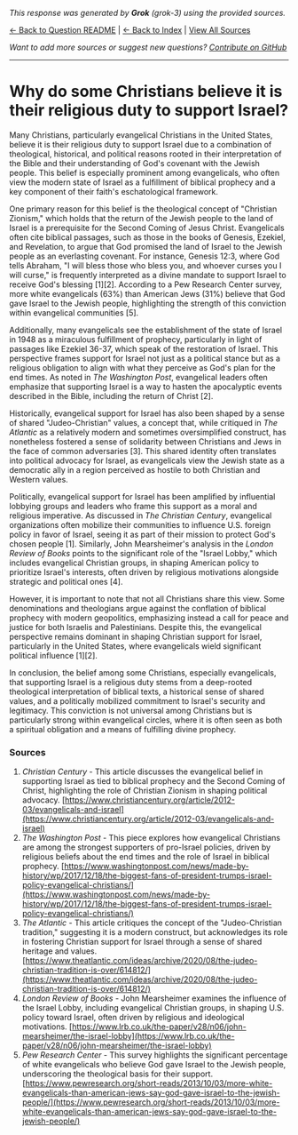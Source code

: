 <!-- 
Generated by: grok
Model: grok-3
Prompt type: sources
Generated at: 2025-06-21T15:49:58.595508
-->

*This response was generated by **Grok** (grok-3) using the provided sources.*

[← Back to Question README](README.md) | [← Back to Index](../README.md) | [View All Sources](../allsources.md)

*Want to add more sources or suggest new questions? [Contribute on GitHub](https://github.com/justinwest/SuggestedSources)*

---

# Why do some Christians believe it is their religious duty to support Israel?

Many Christians, particularly evangelical Christians in the United States, believe it is their religious duty to support Israel due to a combination of theological, historical, and political reasons rooted in their interpretation of the Bible and their understanding of God's covenant with the Jewish people. This belief is especially prominent among evangelicals, who often view the modern state of Israel as a fulfillment of biblical prophecy and a key component of their faith's eschatological framework.

One primary reason for this belief is the theological concept of "Christian Zionism," which holds that the return of the Jewish people to the land of Israel is a prerequisite for the Second Coming of Jesus Christ. Evangelicals often cite biblical passages, such as those in the books of Genesis, Ezekiel, and Revelation, to argue that God promised the land of Israel to the Jewish people as an everlasting covenant. For instance, Genesis 12:3, where God tells Abraham, "I will bless those who bless you, and whoever curses you I will curse," is frequently interpreted as a divine mandate to support Israel to receive God's blessing [1][2]. According to a Pew Research Center survey, more white evangelicals (63%) than American Jews (31%) believe that God gave Israel to the Jewish people, highlighting the strength of this conviction within evangelical communities [5].

Additionally, many evangelicals see the establishment of the state of Israel in 1948 as a miraculous fulfillment of prophecy, particularly in light of passages like Ezekiel 36-37, which speak of the restoration of Israel. This perspective frames support for Israel not just as a political stance but as a religious obligation to align with what they perceive as God's plan for the end times. As noted in *The Washington Post*, evangelical leaders often emphasize that supporting Israel is a way to hasten the apocalyptic events described in the Bible, including the return of Christ [2].

Historically, evangelical support for Israel has also been shaped by a sense of shared "Judeo-Christian" values, a concept that, while critiqued in *The Atlantic* as a relatively modern and sometimes oversimplified construct, has nonetheless fostered a sense of solidarity between Christians and Jews in the face of common adversaries [3]. This shared identity often translates into political advocacy for Israel, as evangelicals view the Jewish state as a democratic ally in a region perceived as hostile to both Christian and Western values.

Politically, evangelical support for Israel has been amplified by influential lobbying groups and leaders who frame this support as a moral and religious imperative. As discussed in *The Christian Century*, evangelical organizations often mobilize their communities to influence U.S. foreign policy in favor of Israel, seeing it as part of their mission to protect God's chosen people [1]. Similarly, John Mearsheimer's analysis in the *London Review of Books* points to the significant role of the "Israel Lobby," which includes evangelical Christian groups, in shaping American policy to prioritize Israel's interests, often driven by religious motivations alongside strategic and political ones [4].

However, it is important to note that not all Christians share this view. Some denominations and theologians argue against the conflation of biblical prophecy with modern geopolitics, emphasizing instead a call for peace and justice for both Israelis and Palestinians. Despite this, the evangelical perspective remains dominant in shaping Christian support for Israel, particularly in the United States, where evangelicals wield significant political influence [1][2].

In conclusion, the belief among some Christians, especially evangelicals, that supporting Israel is a religious duty stems from a deep-rooted theological interpretation of biblical texts, a historical sense of shared values, and a politically mobilized commitment to Israel's security and legitimacy. This conviction is not universal among Christians but is particularly strong within evangelical circles, where it is often seen as both a spiritual obligation and a means of fulfilling divine prophecy.

### Sources
1. *Christian Century* - This article discusses the evangelical belief in supporting Israel as tied to biblical prophecy and the Second Coming of Christ, highlighting the role of Christian Zionism in shaping political advocacy. [https://www.christiancentury.org/article/2012-03/evangelicals-and-israel](https://www.christiancentury.org/article/2012-03/evangelicals-and-israel)
2. *The Washington Post* - This piece explores how evangelical Christians are among the strongest supporters of pro-Israel policies, driven by religious beliefs about the end times and the role of Israel in biblical prophecy. [https://www.washingtonpost.com/news/made-by-history/wp/2017/12/18/the-biggest-fans-of-president-trumps-israel-policy-evangelical-christians/](https://www.washingtonpost.com/news/made-by-history/wp/2017/12/18/the-biggest-fans-of-president-trumps-israel-policy-evangelical-christians/)
3. *The Atlantic* - This article critiques the concept of the "Judeo-Christian tradition," suggesting it is a modern construct, but acknowledges its role in fostering Christian support for Israel through a sense of shared heritage and values. [https://www.theatlantic.com/ideas/archive/2020/08/the-judeo-christian-tradition-is-over/614812/](https://www.theatlantic.com/ideas/archive/2020/08/the-judeo-christian-tradition-is-over/614812/)
4. *London Review of Books* - John Mearsheimer examines the influence of the Israel Lobby, including evangelical Christian groups, in shaping U.S. policy toward Israel, often driven by religious and ideological motivations. [https://www.lrb.co.uk/the-paper/v28/n06/john-mearsheimer/the-israel-lobby](https://www.lrb.co.uk/the-paper/v28/n06/john-mearsheimer/the-israel-lobby)
5. *Pew Research Center* - This survey highlights the significant percentage of white evangelicals who believe God gave Israel to the Jewish people, underscoring the theological basis for their support. [https://www.pewresearch.org/short-reads/2013/10/03/more-white-evangelicals-than-american-jews-say-god-gave-israel-to-the-jewish-people/](https://www.pewresearch.org/short-reads/2013/10/03/more-white-evangelicals-than-american-jews-say-god-gave-israel-to-the-jewish-people/)